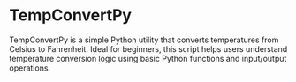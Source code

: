 # TempConvertPy
TempConvertPy is a simple Python utility that converts temperatures from Celsius to Fahrenheit. Ideal for beginners, this script helps users understand temperature conversion logic using basic Python functions and input/output operations.
